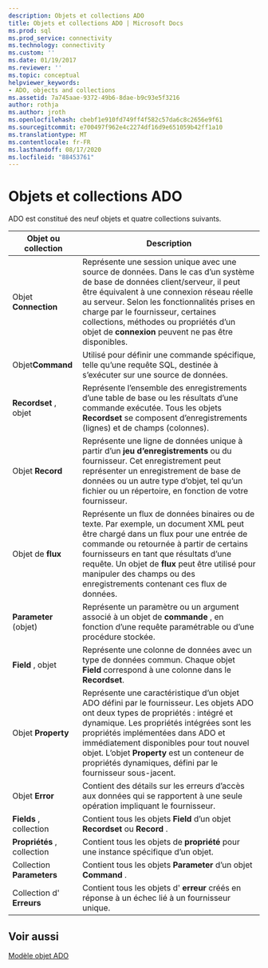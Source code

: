 ```yaml
---
description: Objets et collections ADO
title: Objets et collections ADO | Microsoft Docs
ms.prod: sql
ms.prod_service: connectivity
ms.technology: connectivity
ms.custom: ''
ms.date: 01/19/2017
ms.reviewer: ''
ms.topic: conceptual
helpviewer_keywords:
- ADO, objects and collections
ms.assetid: 7a745aae-9372-49b6-8dae-b9c93e5f3216
author: rothja
ms.author: jroth
ms.openlocfilehash: cbebf1e910fd749ff4f582c57da6c8c2656e9f61
ms.sourcegitcommit: e700497f962e4c2274df16d9e651059b42ff1a10
ms.translationtype: MT
ms.contentlocale: fr-FR
ms.lasthandoff: 08/17/2020
ms.locfileid: "88453761"
---
```

# <a name="ado-objects-and-collections"></a>Objets et collections ADO
ADO est constitué des neuf objets et quatre collections suivants.  
  
|Objet ou collection|Description|  
|--------------------------|-----------------|  
|Objet **Connection**|Représente une session unique avec une source de données. Dans le cas d’un système de base de données client/serveur, il peut être équivalent à une connexion réseau réelle au serveur. Selon les fonctionnalités prises en charge par le fournisseur, certaines collections, méthodes ou propriétés d’un objet de **connexion** peuvent ne pas être disponibles.|  
|Objet**Command**|Utilisé pour définir une commande spécifique, telle qu’une requête SQL, destinée à s’exécuter sur une source de données.|  
|**Recordset** , objet|Représente l’ensemble des enregistrements d’une table de base ou les résultats d’une commande exécutée. Tous les objets **Recordset** se composent d’enregistrements (lignes) et de champs (colonnes).|  
|Objet **Record**|Représente une ligne de données unique à partir d’un **jeu d’enregistrements** ou du fournisseur. Cet enregistrement peut représenter un enregistrement de base de données ou un autre type d’objet, tel qu’un fichier ou un répertoire, en fonction de votre fournisseur.|  
|Objet de **flux**|Représente un flux de données binaires ou de texte. Par exemple, un document XML peut être chargé dans un flux pour une entrée de commande ou retournée à partir de certains fournisseurs en tant que résultats d’une requête. Un objet de **flux** peut être utilisé pour manipuler des champs ou des enregistrements contenant ces flux de données.|  
|**Parameter** (objet)|Représente un paramètre ou un argument associé à un objet de **commande** , en fonction d’une requête paramétrable ou d’une procédure stockée.|  
|**Field** , objet|Représente une colonne de données avec un type de données commun. Chaque objet **Field** correspond à une colonne dans le **Recordset**.|  
|Objet **Property**|Représente une caractéristique d’un objet ADO défini par le fournisseur. Les objets ADO ont deux types de propriétés : intégré et dynamique. Les propriétés intégrées sont les propriétés implémentées dans ADO et immédiatement disponibles pour tout nouvel objet. L’objet **Property** est un conteneur de propriétés dynamiques, défini par le fournisseur sous-jacent.|  
|Objet **Error**|Contient des détails sur les erreurs d’accès aux données qui se rapportent à une seule opération impliquant le fournisseur.|  
|**Fields** , collection|Contient tous les objets **Field** d’un objet **Recordset** ou **Record** .|  
|**Propriétés** , collection|Contient tous les objets de **propriété** pour une instance spécifique d’un objet.|  
|Collection **Parameters**|Contient tous les objets **Parameter** d’un objet **Command** .|  
|Collection d' **Erreurs**|Contient tous les objets d' **erreur** créés en réponse à un échec lié à un fournisseur unique.|  
  
## <a name="see-also"></a>Voir aussi  
 [Modèle objet ADO](../../../ado/reference/ado-api/ado-object-model.md)
